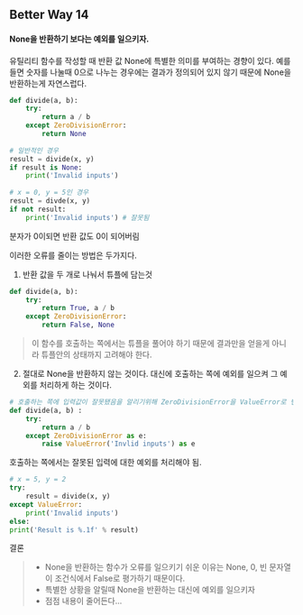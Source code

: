## Better Way 14
#### None을 반환하기 보다는 예외를 일으키자.

유틸리티 함수를 작성할 때 반환 값 None에 특별한 의미를 부여하는 경향이 있다.
예를 들면 숫자를 나눌때 0으로 나누는 경우에는 결과가 정의되어 있지 않기 때문에 None을 반환하는게 자연스럽다.

```python
def divide(a, b):
    try:
        return a / b
    except ZeroDivisionError:
        return None
        
# 일반적인 경우        
result = divide(x, y)
if result is None:
    print('Invalid inputs') 
    
# x = 0, y = 5인 경우
result = divde(x, y) 
if not result:
    print('Invalid inputs') # 잘못됨
```
분자가 0이되면 반환 값도 0이 되어버림

  
이러한 오류를 줄이는 방법은 두가지다.
1.  반환 값을 두 개로 나눠서 튜플에 담는것
```python
def divide(a, b):
    try:
        return True, a / b
    except ZeroDivisionError:
        return False, None
```
> 이 함수를 호출하는 쪽에서는 튜플을 풀어야 하기 때문에 결과만을 얻을게 아니라 튜플안의 상태까지 고려해야 한다.


2.  절대로 None을 반환하지 않는 것이다.
대신에 호출하는 쪽에 예외를 일으켜 그 예외를 처리하게 하는 것이다.


```python
# 호출하는 쪽에 입력값이 잘못됐음을 알리기위해 ZeroDivisionError을 ValueError로 변경함
def divide(a, b) :
    try:
        return a / b
    except ZeroDivisionError as e:
        raise ValueError('Invlid inputs') as e
```

호출하는 쪽에서는 잘못된 입력에 대한 예외를 처리해야 됨.
```python
# x = 5, y = 2
try:
    result = divide(x, y)
except ValueError:
    print('Invalid inputs')
else:
print('Result is %.1f' % result)
```

결론
> - None을 반환하는 함수가 오류를 일으키기 쉬운 이유는 None, 0, 빈 문자열이 조건식에서 False로 평가하기 때문이다.
> - 특별한 상황을 알릴때 None을 반환하는 대신에 예외를 일으키자
> - 점점 내용이 줄어든다...


